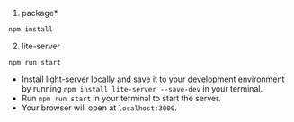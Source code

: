 
1. package* 
```
npm install
```

2. lite-server
```
npm run start
```

- Install light-server locally and save it to your development environment by running `npm install lite-server --save-dev` in your terminal.
- Run `npm run start` in your terminal to start the server.
- Your browser will open at `localhost:3000`.